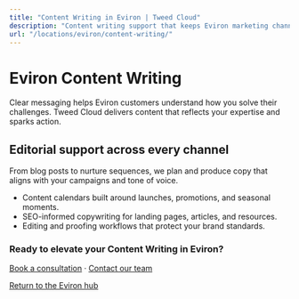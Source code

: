 ```yaml
---
title: "Content Writing in Eviron | Tweed Cloud"
description: "Content writing support that keeps Eviron marketing channels fresh."
url: "/locations/eviron/content-writing/"
---
```


# Eviron Content Writing

Clear messaging helps Eviron customers understand how you solve their challenges. Tweed Cloud delivers content that reflects your expertise and sparks action.

## Editorial support across every channel

From blog posts to nurture sequences, we plan and produce copy that aligns with your campaigns and tone of voice.

- Content calendars built around launches, promotions, and seasonal moments.
- SEO-informed copywriting for landing pages, articles, and resources.
- Editing and proofing workflows that protect your brand standards.

### Ready to elevate your Content Writing in Eviron?

[Book a consultation](/consultation/) · [Contact our team](/contact/)

[Return to the Eviron hub](/locations/eviron/)
